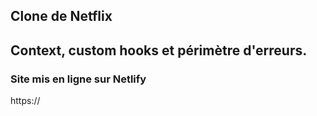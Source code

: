 ## Clone de Netflix
## Context, custom hooks et périmètre d'erreurs.


### Site mis en ligne sur Netlify

 https://

